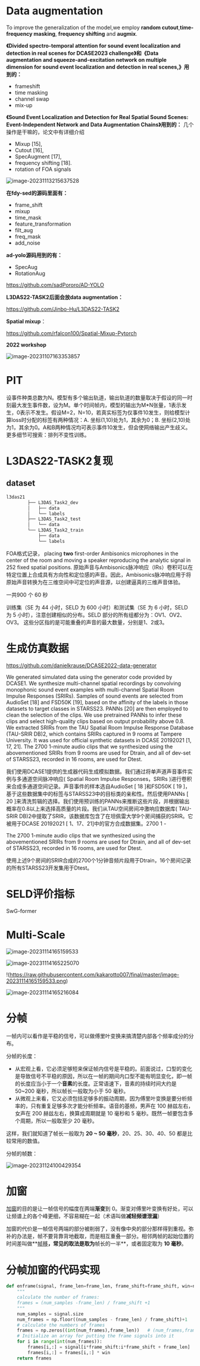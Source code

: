 # Data augmentation

To improve the generalization of the model,we employ **random cutout**,**time-frequency masking**, **frequency shifting** and **augmix**.

**《Divided spectro-temporal attention for sound event localization and detection in real scenes for DCASE2023 challenge》和《Data augmentation and squeeze-and-excitation network on multiple dimension for sound event localization and detection in real scenes,》用到的：**

* frameshift
* time masking
* channel swap
* mix-up

**《Sound Event Localization and Detection for Real Spatial Sound Scenes: Event-Independent Network and Data Augmentation Chains》用到的：**  几个操作是干嘛的，论文中有详细介绍

* Mixup [15], 
* Cutout [16], 
* SpecAugment [17],
* frequency shifting [18].
* rotation of FOA signals

![image-20231113215637528](https://raw.githubusercontent.com/kakarotto007/final/master/image-20231113215637528.png)

**在fdy-sed的源码里面有：**

- frame_shift 
- mixup
- time_mask
- feature_transformation
- filt_aug
- freq_mask
- add_noise

**ad-yolo源码用到的有：**

- SpecAug
- RotationAug

https://github.com/sadPororo/AD-YOLO

**L3DAS22-TASK2后面会放data augmentation：**

https://github.com/Jinbo-Hu/L3DAS22-TASK2

**Spatial mixup**：

https://github.com/rfalcon100/Spatial-Mixup-Pytorch

**2022 workshop**

![image-20231107163353857](https://raw.githubusercontent.com/kakarotto007/final/master/image-20231107163353857.png)



# PIT

设事件种类总数为N。模型有多个输出轨道，输出轨道的数量取决于假设的同一时刻最大发生事件数，设为M。单个时间帧内，模型的输出为M*N张量，1表示发生，0表示不发生。假设M=2，N=10，若真实标签为仅事件10发生，则给模型计算loss时分配的标签有两种情况：A. 坐标(1,10)处为1，其余为0；B. 坐标(2,10)处为1，其余为0。A和B两种情况均可表示事件10发生，但会使网络输出产生歧义。更多细节可搜索：排列不变性训练。



# L3DAS22-TASK2复现

## dataset

```html
l3das21
        ├── L3DAS_Task2_dev
        │   ├── data
        │   └── labels
        ├── L3DAS_Task2_test
        │   └── data
        └── L3DAS_Task2_train
            ├── data
            └── labels
```

FOA格式记录， placing **two** first-order Ambisonics microphones in the center of the room and moving a speaker reproducing the analytic signal in 252 fixed spatial positions. 原始声音与Ambisonics脉冲响应（IRs）卷积可以在特定位置上合成具有方向性和定位感的声音。因此，Ambisonics脉冲响应用于将原始声音转换为在三维空间中可定位的声音源，以创建逼真的三维声音体验。

一共900 个 60 秒

训练集（SE 为 44 小时，SELD 为 600 小时）和测试集（SE 为 6 小时，SELD 为 5 小时），注意创建相似的分布。SELD 部分的所有组都分为：OV1、OV2、OV3。 这些分区指的是可能重叠的声音的最大数量，分别是1、2或3。

# 生成仿真数据

https://github.com/danielkrause/DCASE2022-data-generator

We generated simulated data using the generator code provided by DCASE1. We synthesize multi-channel spatial recordings by convolving monophonic sound event examples with multi-channel Spatial Room Impulse Responses (SRIRs). Samples of sound events are selected from AudioSet [18] and FSD50K [19], based on the affinity of the labels in those datasets to target classes in STARSS23. PANNs [20] are then employed to clean the selection of the clips. We use pretrained PANNs to infer these clips and select high-quality clips based on output probability above 0.8. We extracted SRIRs from the TAU Spatial Room Impulse Response Database (TAU-SRIR DB)2, which contains SRIRs captured in 9 rooms at Tampere University. It was used for official synthetic datasets in DCASE 20192021 [1, 17, 21]. The 2700 1-minute audio clips that we synthesized using the abovementioned SRIRs from 9 rooms are used for Dtrain, and all of dev-set of STARSS23, recorded in 16 rooms, are used for Dtest.

我们使用DCASE1提供的生成器代码生成模拟数据。我们通过将单声道声音事件实例与多通道空间脉冲响应( Spatial Room Impulse Responses，SRIRs )进行卷积来合成多通道空间记录。声音事件的样本选自AudioSet [ 18 ]和FSD50K [ 19 ]，基于这些数据集中的标签与STARSS23中的目标类的亲和性。然后使用PANNs [ 20 ]来清洗剪辑的选择。我们使用预训练的PANNs来推断这些片段，并根据输出概率在0.8以上来选择高质量的片段。我们从TAU空间房间冲激响应数据库( TAU-SRIR DB)2中提取了SRIR，该数据库包含了在坦佩雷大学9个房间捕获的SRIR。它被用于DCASE 20192021 [ 1、17、21]中的官方合成数据集。2700 1 -



The 2700 1-minute audio clips that we synthesized using the abovementioned SRIRs from 9 rooms are used for Dtrain, and all of dev-set of STARSS23, recorded in 16 rooms, are used for Dtest.

使用上述9个房间的SRIR合成的2700个1分钟音频片段用于Dtrain，16个房间记录的所有STARSS23开发集用于Dtest。

# SELD评价指标

SwG-former

# Multi-Scale

![image-20231114165159533](https://raw.githubusercontent.com/kakarotto007/final/master/image-20231114165159533.png)

![image-20231114165225070](https://raw.githubusercontent.com/kakarotto007/final/master/image-20231114165225070.png)

!(https://raw.githubusercontent.com/kakarotto007/final/master/image-20231114165159533.png)

![image-20231114165216084](https://raw.githubusercontent.com/kakarotto007/final/master/image-20231114165216084.png)

# 分帧

一帧内可以看作是平稳的信号，可以做傅里叶变换来搞清楚内部各个频率成分的分布。

分帧的长度：

- 从宏观上看，它必须足够短来保证帧内信号是平稳的。前面说过，口型的变化是导致信号不平稳的原因，所以在一帧的期间内口型不能有明显变化，即一帧的长度应当小于一个**音素**的长度。正常语速下，音素的持续时间大约是 50~200 毫秒，所以帧长一般取为小于 50 毫秒。
- 从微观上来看，它又必须包括足够多的振动周期，因为傅里叶变换是要分析频率的，只有重复足够多次才能分析频率。语音的基频，男声在 100 赫兹左右，女声在 200 赫兹左右，换算成周期就是 10 毫秒和 5 毫秒。既然一帧要包含多个周期，所以一般取至少 20 毫秒。

这样，我们就知道了帧长一般取为 **20 ~ 50 毫秒**，20、25、30、40、50 都是比较常用的数值。

分帧的帧数：

![image-20231124100429354](https://raw.githubusercontent.com/kakarotto007/final/master/image-20231124100429354.png)

# 加窗

[加窗](https://www.zhihu.com/search?q=加窗&search_source=Entity&hybrid_search_source=Entity&hybrid_search_extra={"sourceType"%3A"answer"%2C"sourceId"%3A225983811})的目的是让一帧信号的幅度在两端**渐变**到 0。渐变对傅里叶变换有好处，可以让频谱上的各个峰更细，不容易糊在一起（术语叫做**减轻频谱泄漏**）

加窗的代价是一帧信号两端的部分被削弱了，没有像中央的部分那样得到重视。弥补的办法是，帧不要背靠背地截取，而是相互重叠一部分。相邻两帧的起始位置的时间差叫做**[帧移](https://www.zhihu.com/search?q=帧移&search_source=Entity&hybrid_search_source=Entity&hybrid_search_extra={"sourceType"%3A"answer"%2C"sourceId"%3A225983811})**，常见的取法是取为**帧长的一半**，或者固定取为 **10 毫秒**。

# 分帧加窗的代码实现

```python
def enframe(signal, frame_len=frame_len, frame_shift=frame_shift, win=np.hamming(frame_len)):
    """
    calculate the number of frames: 
    frames = (num_samples -frame_len) / frame_shift +1
    """
    num_samples = signal.size
    num_frames = np.floor((num_samples - frame_len) / frame_shift)+1  
    # calculate the numbers of frames
    frames = np.zeros((int(num_frames),frame_len))   # (num_frames,frame_len)
    # Initialize an array for putting the frame signals into it
    for i in range(int(num_frames)):
        frames[i,:] = signal[i*frame_shift:i*frame_shift + frame_len]
        frames[i,:] = frames[i,:] * win
    return frames
```

